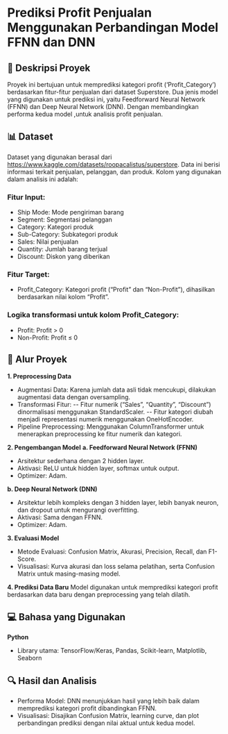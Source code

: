 # Prediksi Profit Penjualan Menggunakan Perbandingan Model FFNN dan DNN

## 📄 Deskripsi Proyek
Proyek ini bertujuan untuk memprediksi kategori profit (‘Profit_Category’) berdasarkan fitur-fitur penjualan dari dataset Superstore. Dua jenis model yang digunakan untuk prediksi ini, yaitu Feedforward Neural Network (FFNN) dan Deep Neural Network (DNN). Dengan membandingkan performa kedua model ,untuk analisis profit penjualan.

## 📊 Dataset
Dataset yang digunakan berasal dari https://www.kaggle.com/datasets/roopacalistus/superstore. Data ini berisi informasi terkait penjualan, pelanggan, dan produk. Kolom yang digunakan dalam analisis ini adalah:

### Fitur Input:
- Ship Mode: Mode pengiriman barang
- Segment: Segmentasi pelanggan
- Category: Kategori produk
- Sub-Category: Subkategori produk
- Sales: Nilai penjualan
- Quantity: Jumlah barang terjual
- Discount: Diskon yang diberikan

### Fitur Target:
- Profit_Category: Kategori profit (“Profit” dan “Non-Profit”), dihasilkan berdasarkan nilai kolom “Profit”.

### Logika transformasi untuk kolom Profit_Category:
- Profit: Profit > 0
- Non-Profit: Profit ≤ 0

## 🚀 Alur Proyek
**1. Preprocessing Data**
- Augmentasi Data: Karena jumlah data asli tidak mencukupi, dilakukan augmentasi data dengan oversampling.
- Transformasi Fitur:
-- Fitur numerik (“Sales”, “Quantity”, “Discount”) dinormalisasi menggunakan StandardScaler.
-- Fitur kategori diubah menjadi representasi numerik menggunakan OneHotEncoder.
- Pipeline Preprocessing: Menggunakan ColumnTransformer untuk menerapkan preprocessing ke fitur numerik dan kategori.

**2. Pengembangan Model**
**a. Feedforward Neural Network (FFNN)**
- Arsitektur sederhana dengan 2 hidden layer.
- Aktivasi: ReLU untuk hidden layer, softmax untuk output.
- Optimizer: Adam.

**b. Deep Neural Network (DNN)**
- Arsitektur lebih kompleks dengan 3 hidden layer, lebih banyak neuron, dan dropout untuk mengurangi overfitting.
- Aktivasi: Sama dengan FFNN.
- Optimizer: Adam.

**3. Evaluasi Model**
- Metode Evaluasi: Confusion Matrix, Akurasi, Precision, Recall, dan F1-Score.
- Visualisasi: Kurva akurasi dan loss selama pelatihan, serta Confusion Matrix untuk masing-masing model.

**4. Prediksi Data Baru**
Model digunakan untuk memprediksi kategori profit berdasarkan data baru dengan preprocessing yang telah dilatih.

## 💻 Bahasa yang Digunakan
**Python**
- Library utama: TensorFlow/Keras, Pandas, Scikit-learn, Matplotlib, Seaborn

## 🔍 Hasil dan Analisis
- Performa Model: DNN menunjukkan hasil yang lebih baik dalam memprediksi kategori profit dibandingkan FFNN.
- Visualisasi: Disajikan Confusion Matrix, learning curve, dan plot perbandingan prediksi dengan nilai aktual untuk kedua model.